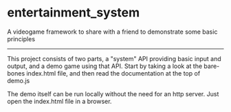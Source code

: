 # entertainment_system
A videogame framework to share with a friend to demonstrate some basic principles

---
This project consists of two parts, a "system" API providing basic input and output, and a demo game using that API. Start by taking a look at the bare-bones index.html file, and then read the documentation at the top of demo.js

The demo itself can be run locally without the need for an http server. Just open the index.html file in a browser.
